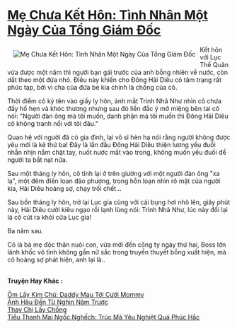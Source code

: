 <a href="https://utruyen.com/truyen/me-chua-ket-hon-tinh-nhan-mot-ngay-cua-tong-giam-doc/17432/" title="Mẹ Chưa Kết Hôn: Tình Nhân Một Ngày Của Tổng Giám Đốc"><h1>Mẹ Chưa Kết Hôn: Tình Nhân Một Ngày Của Tổng Giám Đốc</h1></a><div style="display:table"><img align="right" style="float: left; padding: 10px;" src="https://utruyen.com/images/story/200x260/me-chua-ket-hon-tinh-nhan-mot-ngay-cua-tong-giam-doc.jpg" alt="Mẹ Chưa Kết Hôn: Tình Nhân Một Ngày Của Tổng Giám Đốc">Kết hôn với Lục Thế Quân vừa được một năm thì người bạn gái trước của anh bỗng nhiên về nước, còn dắt theo một đứa nhỏ. Điều này khiến cho Đông Hải Diêu có tâm trạng rất phức tạp, bởi vì cha của đứa bé kia chính là chồng của cô.<p></p>Thời điểm cô ký tên vào giấy ly hôn, ánh mắt Trình Nhã Như nhìn cô chứa đầy hổ hẹn và khóc thương nhưng sau đó liền đắc ý mở miệng bên tai cô nói: "Người đàn ông mà tôi muốn, danh phận mà tôi muốn thì Đông Hải Diêu cô không tranh nổi với tôi đâu."<p></p>Quan hệ với người đã có gia đình, lại vô sỉ hèn hạ nói rằng người không được yêu mới là kẻ thứ ba! Đây là lần đầu Đông Hải Diêu thiện lương yếu đuối nhẫn nhịn nắm chặt tay, nuốt nước mắt vào trong, không muốn yếu đuối để người ta bắt nạt nữa.<p></p>Sau một tháng ly hôn, cô tỉnh lại ở trên giường với một người đàn ông "xa lạ", một đêm điên loan đảo phượng, trong hỗn loạn nhìn rõ mặt của người kia, Hải Diêu hoảng sợ, chạy trối chết...<p></p>Sau bốn tháng ly hôn, trở lại Lục gia cùng với cái bụng hơi nhô lên, giây phút này, Hải Diêu cười kiêu ngạo rồi lạnh lùng nói: Trình Nhã Như, lúc này đổi lại là cô cút ra khỏi cửa Lục gia!<p></p>Ba năm sau.<p></p>Cô là bà mẹ độc thân nuôi con, vừa mới đến công ty ngày thứ hai, Boss lớn lãnh khốc vô tình không gần nữ sắc trong truyền thuyết bỗng xuất hiện, mà cô hoảng sợ phát hiện, anh lại là..</div><p><br><b>Truyện Hay Khác :</b></p><a href="https://utruyen.com/truyen/om-lay-kim-chu-daddy-mau-toi-cuoi-mommy/17431/" alt="Ôm Lấy Kim Chủ: Daddy Mau Tới Cưới Mommy">Ôm Lấy Kim Chủ: Daddy Mau Tới Cưới Mommy</a><br/><a href="https://github.com/quanluxury/ngontinhhot/tree/master/truyenhay/19326/" alt="Ảnh Hậu Đến Từ Nghìn Năm Trước">Ảnh Hậu Đến Từ Nghìn Năm Trước</a><br/><a href="https://github.com/quanluxury/ngontinhhot/tree/master/truyenhay/19172/" alt="Thay Chị Lấy Chồng">Thay Chị Lấy Chồng</a><br/><a href="https://github.com/quanluxury/ngontinhhot/tree/master/truyenhay/17399/" alt="Tiểu Thanh Mai Ngốc Nghếch: Trúc Mã Yêu Nghiệt Quá Phúc Hắc">Tiểu Thanh Mai Ngốc Nghếch: Trúc Mã Yêu Nghiệt Quá Phúc Hắc</a><br/>